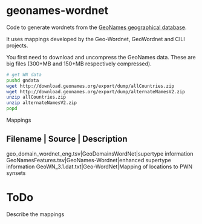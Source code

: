 # geonames-wordnet
Code to generate wordnets from the [GeoNames geographical database](https://www.geonames.org/).

It uses mappings developed by the Geo-Wordnet, GeoWordnet and CILI projects.

You first need to download and uncompress the GeoNames data.  These are big files (300+MB
and 150+MB respectively compressed).

```bash
# get WN data
pushd gndata
wget http://download.geonames.org/export/dump/allCountries.zip	
wget http://download.geonames.org/export/dump/alternateNamesV2.zip
unzip allCountries.zip	
unzip alternateNamesV2.zip
popd
```

Mappings

Filename | Source | Description
-------------------------------
geo_domain_wordnet_eng.tsv|GeoDomainsWordNet|supertype information
GeoNamesFeatures.tsv|GeoNames-Wordnet|enhanced supertype information
GeoWN_3.1.dat.txt|Geo-WordNet|Mapping of locations to PWN synsets

# ToDo


Describe the mappings
